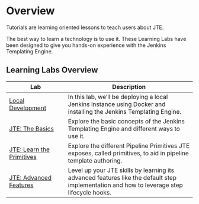 # Overview

Tutorials are learning oriented lessons to teach users about JTE.

The best way to learn a technology is to use it. These Learning Labs have been designed to give you hands-on experience with the Jenkins Templating Engine.

## Learning Labs Overview

| Lab <img width=250/>                   | Description                                                                                     |
|-----------------------------------------|-------------------------------------------------------------------------------------------------|
| [Local Development](./local-development/index.md) | In this lab, we’ll be deploying a local Jenkins instance using Docker and installing the Jenkins Templating Engine. |
| [JTE: The Basics](./jte-the-basics/index.md) | Explore the basic concepts of the Jenkins Templating Engine and different ways to use it. |
| [JTE: Learn the Primitives](./jte-primitives/index.md) | Explore the different Pipeline Primitives JTE exposes, called primitives, to aid in pipeline template authoring. |
| [JTE: Advanced Features](./jte-advanced-features/index.md) |  Level up your JTE skills by learning its advanced features like the default step implementation and how to leverage step lifecycle hooks. |
